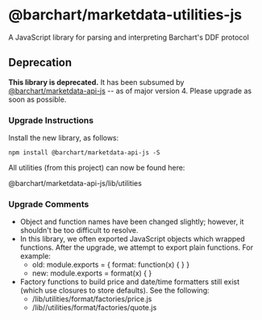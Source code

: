 # @barchart/marketdata-utilities-js

A JavaScript library for parsing and interpreting Barchart's DDF protocol

## Deprecation

**This library is deprecated.** It has been subsumed by [@barchart/marketdata-api-js](https://github.com/barchart/marketdata-api-js) -- as of major version 4. Please upgrade as soon as possible.

### Upgrade Instructions

Install the new library, as follows:

```
npm install @barchart/marketdata-api-js -S
```

All utilities (from this project) can now be found here:

@barchart/marketdata-api-js/lib/utilities

### Upgrade Comments

* Object and function names have been changed slightly; however, it shouldn't be too difficult to resolve.
* In this library, we often exported JavaScript objects which wrapped functions. After the upgrade, we attempt to export plain functions. For example:
  * old: module.exports = { format: function(x) { } }
  * new: module.exports = format(x) { }
* Factory functions to build price and date/time formatters still exist (which use closures to store defaults). See the following:
  * /lib/utilities/format/factories/price.js
  * /lib//utilities/format/factories/quote.js



